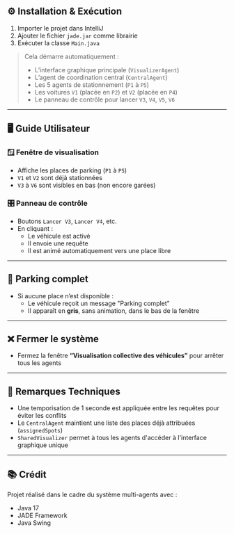 
## ⚙️ Installation & Exécution

1. Importer le projet dans IntelliJ
2. Ajouter le fichier `jade.jar` comme librairie
3. Exécuter la classe `Main.java`

> Cela démarre automatiquement :
> - L’interface graphique principale (`VisualizerAgent`)
> - L’agent de coordination central (`CentralAgent`)
> - Les 5 agents de stationnement (`P1` à `P5`)
> - Les voitures `V1` (placée en `P2`) et `V2` (placée en `P4`)
> - Le panneau de contrôle pour lancer `V3`, `V4`, `V5`, `V6`

---

## 🖥️ Guide Utilisateur

### 🪟 Fenêtre de visualisation
- Affiche les places de parking (`P1` à `P5`)
- `V1` et `V2` sont déjà stationnées
- `V3` à `V6` sont visibles en bas (non encore garées)

### 🎛 Panneau de contrôle
- Boutons `Lancer V3`, `Lancer V4`, etc.
- En cliquant :
  - Le véhicule est activé
  - Il envoie une requête
  - Il est animé automatiquement vers une place libre

---

## 🚫 Parking complet
- Si aucune place n’est disponible :
  - Le véhicule reçoit un message "Parking complet"
  - Il apparaît en **gris**, sans animation, dans le bas de la fenêtre

---

## ❌ Fermer le système
- Fermez la fenêtre **“Visualisation collective des véhicules”** pour arrêter tous les agents

---

## 📌 Remarques Techniques

- Une temporisation de 1 seconde est appliquée entre les requêtes pour éviter les conflits
- Le `CentralAgent` maintient une liste des places déjà attribuées (`assignedSpots`)
- `SharedVisualizer` permet à tous les agents d'accéder à l'interface graphique unique

---

## 📚 Crédit

Projet réalisé dans le cadre du système multi-agents avec :
- Java 17
- JADE Framework
- Java Swing
